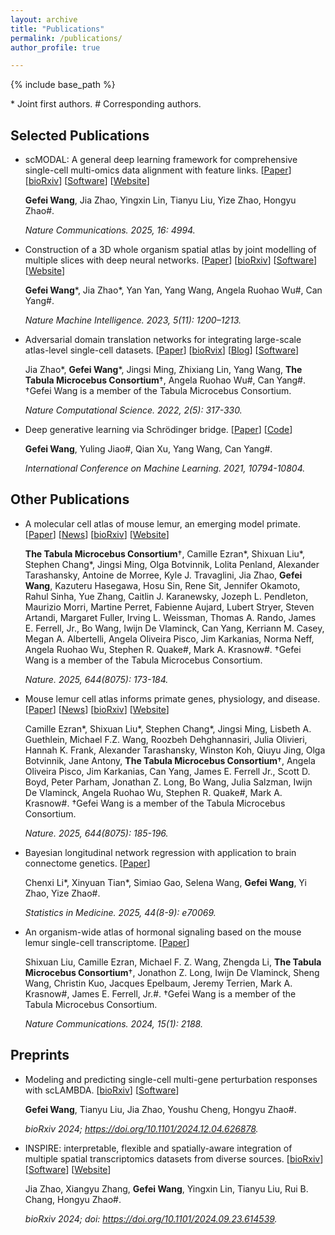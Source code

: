 ```yaml
---
layout: archive
title: "Publications"
permalink: /publications/
author_profile: true

---
```


{% include base_path %}


\* Joint first authors. # Corresponding authors.

## Selected Publications

- scMODAL: A general deep learning framework for comprehensive single-cell multi-omics data alignment with feature links. \[[Paper](https://www.nature.com/articles/s41467-025-60333-z)\] \[[bioRxiv](https://doi.org/10.1101/2024.10.01.616142)\] \[[Software](https://github.com/gefeiwang/scMODAL)\] \[[Website](https://scmodal-tutorial.readthedocs.io/en/latest/)\]

  **Gefei Wang**, Jia Zhao, Yingxin Lin, Tianyu Liu, Yize Zhao, Hongyu Zhao#.

  *Nature Communications. 2025, 16: 4994.*

- Construction of a 3D whole organism spatial atlas by joint modelling of multiple slices with deep neural networks. \[[Paper](https://www.nature.com/articles/s42256-023-00734-1)\] \[[bioRxiv](https://doi.org/10.1101/2023.02.02.526814)\] \[[Software](https://github.com/YangLabHKUST/STitch3D)\] \[[Website](https://stitch3d-tutorial.readthedocs.io/en/latest/index.html)\]

  **Gefei Wang**\*, Jia Zhao\*, Yan Yan, Yang Wang, Angela Ruohao Wu#, Can Yang#.
  
  *Nature Machine Intelligence. 2023, 5(11): 1200–1213.*

- Adversarial domain translation networks for integrating large-scale atlas-level single-cell datasets. \[[Paper](https://www.nature.com/articles/s43588-022-00251-y)\] \[[bioRvix](https://doi.org/10.1101/2021.11.16.468892)\] \[[Blog](https://communities.springernature.com/posts/adversarial-domain-translation-networks-for-integrating-large-scale-atlas-level-single-cell-datasets)\] \[[Software](https://github.com/YangLabHKUST/Portal)\]

  Jia Zhao\*, **Gefei Wang**\*, Jingsi Ming, Zhixiang Lin, Yang Wang, **The Tabula Microcebus Consortium**†, Angela Ruohao Wu#, Can Yang#. †Gefei Wang is a member of the Tabula Microcebus Consortium.

  *Nature Computational Science. 2022, 2(5): 317-330.*

- Deep generative learning via Schrödinger bridge. \[[Paper](https://proceedings.mlr.press/v139/wang21l.html)\] \[[Code](https://github.com/YangLabHKUST/DGLSB)\]

  **Gefei Wang**, Yuling Jiao#, Qian Xu, Yang Wang, Can Yang#.

  *International Conference on Machine Learning. 2021, 10794-10804.*

## Other Publications

- A molecular cell atlas of mouse lemur, an emerging model primate. \[[Paper](https://www.nature.com/articles/s41586-025-09113-9)\] \[[News](https://www.nature.com/articles/d41586-025-01584-0)\] \[[bioRxiv](https://doi.org/10.1101/2021.12.12.469460)\] \[[Website](https://tabula-microcebus.ds.czbiohub.org/)\]
  
  **The Tabula Microcebus Consortium**†, Camille Ezran\*, Shixuan Liu\*, Stephen Chang\*, Jingsi Ming, Olga Botvinnik, Lolita Penland, Alexander Tarashansky, Antoine de Morree, Kyle J. Travaglini, Jia Zhao, **Gefei Wang**, Kazuteru Hasegawa, Hosu Sin, Rene Sit, Jennifer Okamoto, Rahul Sinha, Yue Zhang, Caitlin J. Karanewsky, Jozeph L. Pendleton, Maurizio Morri, Martine Perret, Fabienne Aujard, Lubert Stryer, Steven Artandi, Margaret Fuller, Irving L. Weissman, Thomas A. Rando, James E. Ferrell, Jr., Bo Wang, Iwijn De Vlaminck, Can Yang, Kerriann M. Casey, Megan A. Albertelli, Angela Oliveira Pisco, Jim Karkanias, Norma Neff, Angela Ruohao Wu, Stephen R. Quake#, Mark A. Krasnow#. †Gefei Wang is a member of the Tabula Microcebus Consortium.
  
  *Nature. 2025, 644(8075): 173-184.*
 
- Mouse lemur cell atlas informs primate genes, physiology, and disease. \[[Paper](https://www.nature.com/articles/s41586-025-09114-8)\] \[[News](https://www.nature.com/articles/d41586-025-01584-0)\] \[[bioRxiv](https://doi.org/10.1101/2022.08.06.503035)\] \[[Website](https://tabula-microcebus.ds.czbiohub.org/)\]
  
  Camille Ezran\*, Shixuan Liu\*, Stephen Chang\*, Jingsi Ming, Lisbeth A. Guethlein, Michael F.Z. Wang, Roozbeh Dehghannasiri, Julia Olivieri, Hannah K. Frank, Alexander Tarashansky, Winston Koh, Qiuyu Jing, Olga Botvinnik, Jane Antony,  **The Tabula Microcebus Consortium**†, Angela Oliveira Pisco, Jim Karkanias, Can Yang, James E. Ferrell Jr., Scott D. Boyd, Peter Parham, Jonathan Z. Long, Bo Wang, Julia Salzman, Iwijn De Vlaminck, Angela Ruohao Wu, Stephen R. Quake#, Mark A. Krasnow#. †Gefei Wang is a member of the Tabula Microcebus Consortium.
  
  *Nature. 2025, 644(8075): 185-196.*
  
- Bayesian longitudinal network regression with application to brain connectome genetics. \[[Paper](https://doi.org/10.1002/sim.70069)\]
  
  Chenxi Li\*, Xinyuan Tian\*, Simiao Gao, Selena Wang, **Gefei Wang**, Yi Zhao, Yize Zhao#.
  
  *Statistics in Medicine. 2025, 44(8-9): e70069.*

- An organism-wide atlas of hormonal signaling based on the mouse lemur single-cell transcriptome. \[[Paper](https://www.nature.com/articles/s41467-024-46070-9)\]
  
  Shixuan Liu, Camille Ezran, Michael F. Z. Wang, Zhengda Li, **The Tabula Microcebus Consortium**†, Jonathon Z. Long, Iwijn De Vlaminck, Sheng Wang, Christin Kuo, Jacques Epelbaum, Jeremy Terrien, Mark A. Krasnow#, James E. Ferrell, Jr.#. †Gefei Wang is a member of the Tabula Microcebus Consortium.
  
  *Nature Communications. 2024, 15(1): 2188.*

## Preprints

- Modeling and predicting single-cell multi-gene perturbation responses with scLAMBDA. \[[bioRxiv](https://doi.org/10.1101/2024.12.04.626878)\] \[[Software](https://github.com/gefeiwang/scLAMBDA)\]

  **Gefei Wang**, Tianyu Liu, Jia Zhao, Youshu Cheng, Hongyu Zhao#.

  *bioRxiv 2024; https://doi.org/10.1101/2024.12.04.626878.*
  
- INSPIRE: interpretable, flexible and spatially-aware integration of multiple spatial transcriptomics datasets from diverse sources. \[[bioRxiv](https://doi.org/10.1101/2024.09.23.614539)\] \[[Software](https://github.com/jiazhao97/INSPIRE)\] \[[Website](https://inspire-tutorial.readthedocs.io/en/latest/)\]

  Jia Zhao, Xiangyu Zhang, **Gefei Wang**, Yingxin Lin, Tianyu Liu, Rui B. Chang, Hongyu Zhao#.

  *bioRxiv 2024; doi: https://doi.org/10.1101/2024.09.23.614539.*